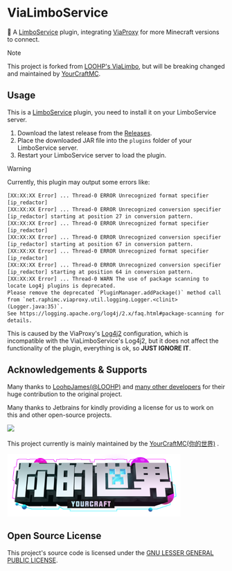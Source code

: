 # ViaLimboService

🌆 A [LimboService](https://github.com/YourCraftMC/LimboService) plugin, 
integrating [ViaProxy](https://github.com/ViaVersion/ViaProxy) for more Minecraft versions to connect.

> [!NOTE]
> This project is forked from [LOOHP's ViaLimbo](https://github.com/LOOHP/ViaLimbo),
> but will be breaking changed and maintained by [YourCraftMC](https://github.com/YourCraftMC).


## Usage

This is a [LimboService](https://github.com/YourCraftMC/LimboService) plugin, you need to install it on your LimboService server.

1. Download the latest release from the [Releases](https://github.com/YourCraftMC/ViaLimboService/releases/latest).
2. Place the downloaded JAR file into the `plugins` folder of your LimboService server.
3. Restart your LimboService server to load the plugin.

> [!WARNING]
> Currently, this plugin may output some errors like:
> ```console
> [XX:XX:XX Error] ... Thread-0 ERROR Unrecognized format specifier [ip_redactor]
> [XX:XX:XX Error] ... Thread-0 ERROR Unrecognized conversion specifier [ip_redactor] starting at position 27 in conversion pattern.
> [XX:XX:XX Error] ... Thread-0 ERROR Unrecognized format specifier [ip_redactor]
> [XX:XX:XX Error] ... Thread-0 ERROR Unrecognized conversion specifier [ip_redactor] starting at position 67 in conversion pattern.
> [XX:XX:XX Error] ... Thread-0 ERROR Unrecognized format specifier [ip_redactor]
> [XX:XX:XX Error] ... Thread-0 ERROR Unrecognized conversion specifier [ip_redactor] starting at position 64 in conversion pattern.
> [XX:XX:XX Error] ... Thread-0 WARN The use of package scanning to locate Log4j plugins is deprecated.
> Please remove the deprecated `PluginManager.addPackage()` method call from `net.raphimc.viaproxy.util.logging.Logger.<clinit>(Logger.java:35)`.
> See https://logging.apache.org/log4j/2.x/faq.html#package-scanning for details.
> ```
> 
> This is caused by the ViaProxy's [Log4j2](https://logging.apache.org/log4j/2.x/faq.html#package-scanning) configuration,
> which is incompatible with the ViaLimboService's Log4j2,
> but it does not affect the functionality of the plugin, everything is ok, so **JUST IGNORE IT**.

## Acknowledgements & Supports

Many thanks to [LoohpJames(@LOOHP)](https://github.com/LOOHP)
and [many other developers](https://github.com/LOOHP/ViaLimbo/graphs/contributors) for their huge contribution to the
original project.

Many thanks to Jetbrains for kindly providing a license for us to work on this and other open-source projects.

[![](https://resources.jetbrains.com/storage/products/company/brand/logos/jb_beam.svg)](https://www.jetbrains.com/?from=https://github.com/YourCraftMC/ViaLimboService)

This project currently is mainly maintained by the  [YourCraftMC(你的世界)](https://www.ycraft.cn) .

<img src="https://raw.githubusercontent.com/YourCraftMC/.github/refs/heads/main/imgs/text_1440p.png" alt="Team logo" width="400px">

## Open Source License

This project's source code is licensed under
the [GNU LESSER GENERAL PUBLIC LICENSE](https://www.gnu.org/licenses/lgpl-3.0.html).